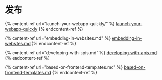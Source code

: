 # 发布

{% content-ref url="launch-your-webapp-quickly/" %}
[launch-your-webapp-quickly](launch-your-webapp-quickly/)
{% endcontent-ref %}

{% content-ref url="embedding-in-websites.md" %}
[embedding-in-websites.md](embedding-in-websites.md)
{% endcontent-ref %}

{% content-ref url="developing-with-apis.md" %}
[developing-with-apis.md](developing-with-apis.md)
{% endcontent-ref %}

{% content-ref url="based-on-frontend-templates.md" %}
[based-on-frontend-templates.md](based-on-frontend-templates.md)
{% endcontent-ref %}
